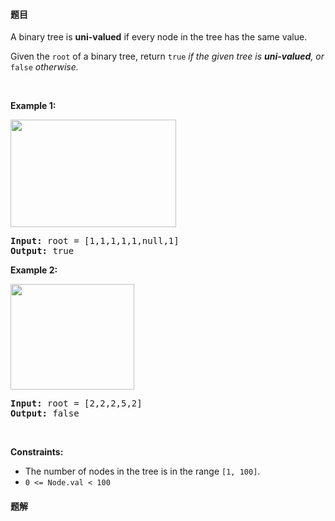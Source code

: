 #### 题目
<p>A binary tree is <strong>uni-valued</strong> if every node in the tree has the same value.</p>

<p>Given the <code>root</code> of a binary tree, return <code>true</code><em> if the given tree is <strong>uni-valued</strong>, or </em><code>false</code><em> otherwise.</em></p>

<p>&nbsp;</p>
<p><strong class="example">Example 1:</strong></p>
<img alt="" src="https://assets.leetcode.com/uploads/2018/12/28/unival_bst_1.png" style="width: 265px; height: 172px;" />
<pre>
<strong>Input:</strong> root = [1,1,1,1,1,null,1]
<strong>Output:</strong> true
</pre>

<p><strong class="example">Example 2:</strong></p>
<img alt="" src="https://assets.leetcode.com/uploads/2018/12/28/unival_bst_2.png" style="width: 198px; height: 169px;" />
<pre>
<strong>Input:</strong> root = [2,2,2,5,2]
<strong>Output:</strong> false
</pre>

<p>&nbsp;</p>
<p><strong>Constraints:</strong></p>

<ul>
	<li>The number of nodes in the tree is in the range <code>[1, 100]</code>.</li>
	<li><code>0 &lt;= Node.val &lt; 100</code></li>
</ul>


 #### 题解